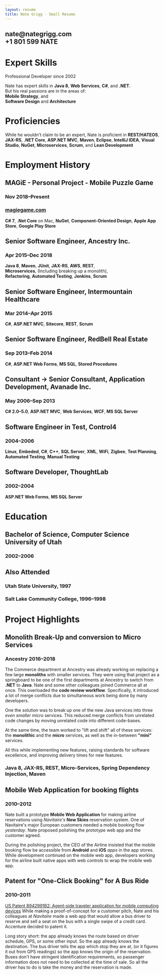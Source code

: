 ```yaml
---
layout: resume
title: Nate Grigg - Small Resume
---
```


<h2 class='subtitle'>nate@nategrigg.com<br />+1 801 599 NATE</h2>

# Expert Skills
Professional Developer since 2002

Nate has expert skills in **Java 8**, **Web Services**, **C#**, and **.NET**.  
But his real passions are in the areas of:  
**Mobile Strategy**, and  
**Software Design** and **Architecture**

# Proficiencies
While he wouldn't claim to be an expert, Nate is proficient in **REST/HATEOS**, **JAX-RS**, **.NET Core**, **ASP.NET MVC**, **Maven**, **Eclipse**, **IntelliJ IDEA**, **Visual Studio**, **NuGet**, **Microservices**, **Scrum**, and **Lean Development**

# Employment History

## MAGiE - Personal Project - Mobile Puzzle Game
### Nov 2018&ndash;Present
### [magiegame.com](https://magiegame.com/magie/)
**C# 7**, **.Net Core** on Mac, **NuGet**, **Component-Oriented Design**, **Apple App Store**, **Google Play Store**

## Senior Software Engineer, Ancestry Inc.
### Apr 2015&ndash;Dec 2018
**Java 8**, **Maven**, **JUnit**, **JAX-RS**,
**AWS**, **REST**, **Microservices**,&nbsp;(Including&nbsp;breaking&nbsp;up&nbsp;a&nbsp;monolith),  
**Refactoring**, **Automated Testing**, **Jenkins**, **Scrum**

## Senior Software Engineer, Intermountain Healthcare
### Mar 2014&ndash;Apr 2015
**C#**, **ASP.NET MVC**, **Sitecore**, **REST**, **Scrum**

## Senior Software Engineer, RedBell Real Estate
### Sep 2013&ndash;Feb 2014
**C#**, **ASP.NET Web Forms**, **MS SQL**, **Stored Procedures**

## Consultant &rarr; Senior Consultant, Application Development, Avanade Inc.
### May 2006&ndash;Sep 2013
**C# 2.0&ndash;5.0**, **ASP.NET MVC**, **Web Services**, **WCF**, **MS SQL Server**

## Software Engineer in Test, Control4
### 2004&ndash;2006
**Linux**, **Embeded**, **C#**, **C++**, **SQL Server**, **XML**, **WiFi**, **Zigbee**, **Test Planning**, **Automated Testing**, **Manual Testing**

## Software Developer, ThoughtLab
### 2002&ndash;2004
**ASP.NET Web Forms**, **MS SQL Server**

# Education

## Bachelor of Science, Computer Science<br />University of Utah
### 2002&ndash;2006

## Also Attended
### Utah State University, 1997
### Salt Lake Community College, 1996&ndash;1998

# Project Highlights

## Monolith Break-Up and conversion to Micro Services
### Ancestry 2016&ndash;2018
The Commerce department at Ancestry was already working on replacing a few large **monoliths** with smaller services. They were using that project as a springboard to be one of the first departments at Ancestry to switch from **.NET** to **Java**. Nate and some other colleagues joined Commerce all at once. This overloaded the **code review workflow**. Specifically, it introduced a lot of merge conflicts due to simultaneous work being done by many developers.

One the solution was to break up one of the new Java services into three _even smaller_ micro services. This reduced merge conflicts from unrelated code changes by moving unrelated code into different code-bases.

At the same time, the team worked to "lift and shift" all of these services: the **monolithic** and the **micro** services, as well as the in-between **"mini"** services.

All this while implementing new features, raising standards for software excellence, and improving delivery times for new features.

### Java 8, JAX-RS, REST, Micro-Services, Spring Dependency Injection, Maven

## Mobile Web Application for booking flights
### 2010&ndash;2012
Nate built a prototype **Mobile Web Application** for making airline reservations using *Navitaire's* **New Skies** reservation system. One of Navitaire's major European customers needed a mobile booking flow *yesterday*. Nate proposed polishing the prototype web app and the customer agreed.

During the polishing project, the CEO of the Airline insisted that the mobile booking flow be accessible from **Android** and **iOS** *apps* in the app stores. While development continued on the mobile web app, developers working for the airline built native apps with web controls to wrap the mobile web app.

## Patent for "One-Click Booking" for A Bus Ride
### 2010&ndash;2011
[US Patent 8942991B2: Agent-side traveler application for mobile computing devices](https://patents.google.com/patent/US8942991B2/en)
While making a proof-of-concept for a customer pitch, Nate and his colleagues at *Navitaire* made a web app that would allow a bus driver to reserve and sell a seat on the bus with a single swipe of a credit card. Accenture decided to patent it.

Long story short: the app already knows the route based on driver schedule, GPS, or some other input. So the app already knows the destination. The bus driver tells the app which stop they are at, (or it figures it out from GPS readings) so the app knows the origin of the reservation. Buses don't have stringent identification requirements, so passenger information does not need to be collected at the time of sale. So all the driver has to do is take the money and the reservation is made.

